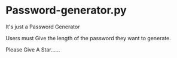 # Password-generator.py
It's just a Password Generator 

Users must Give the length of the password they want to generate.

Please Give A Star......
